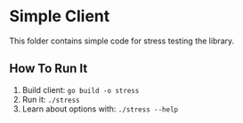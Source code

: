 # Simple Client

This folder contains simple code for stress testing the library.

## How To Run It

1. Build client: `go build -o stress`
2. Run it: `./stress`
3. Learn about options with: `./stress --help`
